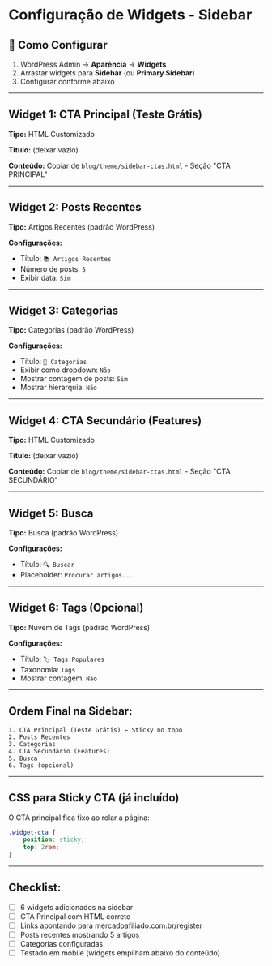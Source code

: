 # Configuração de Widgets - Sidebar

## 📍 Como Configurar

1. WordPress Admin → **Aparência** → **Widgets**
2. Arrastar widgets para **Sidebar** (ou **Primary Sidebar**)
3. Configurar conforme abaixo

---

## Widget 1: CTA Principal (Teste Grátis)

**Tipo:** HTML Customizado

**Título:** (deixar vazio)

**Conteúdo:** Copiar de `blog/theme/sidebar-ctas.html` - Seção "CTA PRINCIPAL"

---

## Widget 2: Posts Recentes

**Tipo:** Artigos Recentes (padrão WordPress)

**Configurações:**
- Título: `📚 Artigos Recentes`
- Número de posts: `5`
- Exibir data: `Sim`

---

## Widget 3: Categorias

**Tipo:** Categorias (padrão WordPress)

**Configurações:**
- Título: `📁 Categorias`
- Exibir como dropdown: `Não`
- Mostrar contagem de posts: `Sim`
- Mostrar hierarquia: `Não`

---

## Widget 4: CTA Secundário (Features)

**Tipo:** HTML Customizado

**Título:** (deixar vazio)

**Conteúdo:** Copiar de `blog/theme/sidebar-ctas.html` - Seção "CTA SECUNDÁRIO"

---

## Widget 5: Busca

**Tipo:** Busca (padrão WordPress)

**Configurações:**
- Título: `🔍 Buscar`
- Placeholder: `Procurar artigos...`

---

## Widget 6: Tags (Opcional)

**Tipo:** Nuvem de Tags (padrão WordPress)

**Configurações:**
- Título: `🏷️ Tags Populares`
- Taxonomia: `Tags`
- Mostrar contagem: `Não`

---

## Ordem Final na Sidebar:

```
1. CTA Principal (Teste Grátis) ← Sticky no topo
2. Posts Recentes
3. Categorias
4. CTA Secundário (Features)
5. Busca
6. Tags (opcional)
```

---

## CSS para Sticky CTA (já incluído)

O CTA principal fica fixo ao rolar a página:

```css
.widget-cta {
    position: sticky;
    top: 2rem;
}
```

---

## Checklist:

- [ ] 6 widgets adicionados na sidebar
- [ ] CTA Principal com HTML correto
- [ ] Links apontando para mercadoafiliado.com.br/register
- [ ] Posts recentes mostrando 5 artigos
- [ ] Categorias configuradas
- [ ] Testado em mobile (widgets empilham abaixo do conteúdo)

